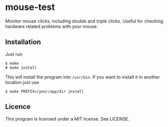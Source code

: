 # mouse-test #

Monitor mouse clicks, including double and triple clicks. Useful for checking hardware related problems with your mouse.

## Installation ##

Just run
 
    $ make
    # make install

This will install the program into `/usr/bin`. If you want to install it in another
location just use

    $ make PREFIX=/your/app/dir install

## Licence ##

This program is licensed under a MIT license. See LICENSE.
